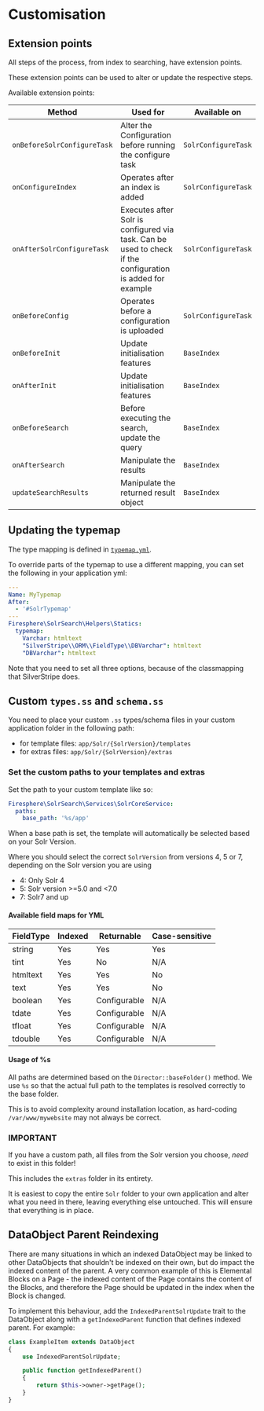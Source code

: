 # Customisation

## Extension points

All steps of the process, from index to searching, have extension points.

These extension points can be used to alter or update the respective steps.

Available extension points:

| Method | Used for | Available on |
| ------ | -------- | ------------ |
| `onBeforeSolrConfigureTask` | Alter the Configuration before running the configure task | `SolrConfigureTask` |
| `onConfigureIndex` | Operates after an index is added | `SolrConfigureTask` |
| `onAfterSolrConfigureTask` | Executes after Solr is configured via task. Can be used to check if the configuration is added for example | `SolrConfigureTask` |
| `onBeforeConfig` | Operates before a configuration is uploaded | `SolrConfigureTask` |
| `onBeforeInit` | Update initialisation features | `BaseIndex` |
| `onAfterInit` | Update initialisation features | `BaseIndex` |
| `onBeforeSearch` | Before executing the search, update the query | `BaseIndex` |
| `onAfterSearch` | Manipulate the results | `BaseIndex` |
| `updateSearchResults` | Manipulate the returned result object | `BaseIndex` |

## Updating the typemap

The type mapping is defined in [`typemap.yml`](../_config/typemap.yml).

To override parts of the typemap to use a different mapping, you can set the following in your application
yml:

```yaml
---
Name: MyTypemap
After:
  - '#SolrTypemap'
---
Firesphere\SolrSearch\Helpers\Statics:
  typemap:
    Varchar: htmltext
    "SilverStripe\\ORM\\FieldType\\DBVarchar": htmltext
    "DBVarchar": htmltext
```

Note that you need to set all three options, because of the classmapping that SilverStripe does.

## Custom `types.ss` and `schema.ss`

You need to place your custom `.ss` types/schema files in your custom application folder in the following path:

- for template files: `app/Solr/{SolrVersion}/templates`
- for extras files: `app/Solr/{SolrVersion}/extras`

### Set the custom paths to your templates and extras

Set the path to your custom template like so:
```yaml
Firesphere\SolrSearch\Services\SolrCoreService:
  paths:
    base_path: '%s/app'
```

When a base path is set, the template will automatically be selected based on your Solr Version.

Where you should select the correct `SolrVersion` from versions 4, 5 or 7, depending on the Solr version
you are using
- 4: Only Solr 4
- 5: Solr version >=5.0 and <7.0
- 7: Solr7 and up

#### Available field maps for YML

| FieldType | Indexed | Returnable | Case-sensitive |
| --------- | ------- | ---------- | -------------- |
| string | Yes | Yes | Yes |
| tint | Yes | No | N/A |
| htmltext | Yes | Yes | No |
| text | Yes | Yes | No |
| boolean | Yes | Configurable | N/A |
| tdate | Yes | Configurable | N/A |
| tfloat | Yes | Configurable | N/A |
| tdouble | Yes | Configurable | N/A |
 

#### Usage of %s

All paths are determined based on the `Director::baseFolder()` method. We use `%s`
so that the actual full path to the templates is resolved correctly to the base folder.

This is to avoid complexity around installation location, as hard-coding `/var/www/mywebsite` may not always
be correct.

### IMPORTANT

If you have a custom path, all files from the Solr version you choose, _need_ to exist in this folder!

This includes the `extras` folder in its entirety.

It is easiest to copy the entire `Solr` folder to your own application and alter what you need in there, leaving
everything else untouched. This will ensure that everything is in place.

## DataObject Parent Reindexing

There are many situations in which an indexed DataObject may be linked to other DataObjects that shouldn't be indexed on their own, but do impact the indexed content of the parent. A very common example of this is Elemental Blocks on a Page - the indexed content of the Page contains the content of the Blocks, and therefore the Page should be updated in the index when the Block is changed.

To implement this behaviour, add the `IndexedParentSolrUpdate` trait to the DataObject along with a `getIndexedParent` function that defines indexed parent. For example:

```php
class ExampleItem extends DataObject
{
    use IndexedParentSolrUpdate;

    public function getIndexedParent()
    {
        return $this->owner->getPage();
    }
}
```
